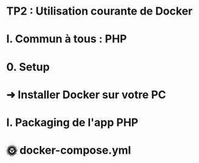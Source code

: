 # TP2 : Utilisation courante de Docker
# I. Commun à tous : PHP
# 0. Setup
# ➜ Installer Docker sur votre PC
# I. Packaging de l'app PHP
# 🌞 docker-compose.yml



